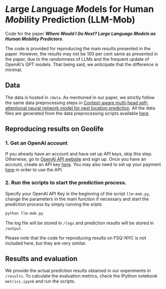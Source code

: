 # ***L***arge ***L***anguage ***M***odels for Human ***Mob***ility Prediction (LLM-Mob)

Code for the paper ***Where Would I Go Next? Large Language Models as Human Mobility Predictors***.

The code is provided for reproducing the main results presented in the paper. However, the results may not be 100 per cent same as presented in the paper, due to the randomness of LLMs and the frequent update of OpenAI's GPT models. That being said, we anticipate that the difference is minimal.

## Data

The data is hosted in `/data`. As mentioned in our paper, we strictly follow the same data preprocessing steps in [Context-aware multi-head self-attentional neural network model for next location prediction](https://arxiv.org/abs/2212.01953). All the data files are generated from the data preprocessing scripts available [here](https://github.com/mie-lab/location-prediction). 

## Reproducing results on Geolife
### 1. Get an OpenAI account
If you already have an account and have set up API keys, skip this step. Otherwise, go to [OpenAI API website](https://openai.com/blog/openai-api) and sign up. Once you have an account, create an API key [here](https://platform.openai.com/account/api-keys). You may also need to set up your payment [here](https://platform.openai.com/account/billing/overview) in order to use the API. 
### 2. Run the scripts to start the prediction process.
Specify your OpenAI API Key in the beginning of the script `llm-mob.py`, change the parameters in the main function if necessary and start the prediction process by simply running the sripts
```bash
python llm-mob.py
```
The log file will be stored in `/logs` and prediction results will be stored in `/output`.

Please note that the code for reproducing results on FSQ-NYC is not included here, but they are very similar. 

## Results and evaluation
We provide the actual prediction results obtained in our experiments in `/results`. 
To calculate the evaluation metrics, check the IPython notebook `metrics.ipynb` and run the scripts.
